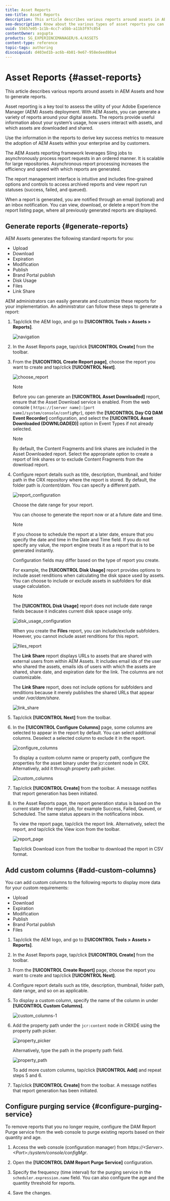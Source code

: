 ```yaml
---
title: Asset Reports
seo-title: Asset Reports
description: This article describes various reports around assets in AEM Assets and how to generate reports.
seo-description: Know about the various types of asset reports you can generate in AEM Assets. Learn how to generate and customize each report.
uuid: 55657e05-1c1b-4cc7-a5bb-a11b3f97c854
contentOwner: asgupta
products: SG_EXPERIENCEMANAGER/6.4/ASSETS
content-type: reference
topic-tags: authoring
discoiquuid: d403ed1b-ac6b-4b01-9e67-958edeed80a4
---
```


# Asset Reports {#asset-reports}

This article describes various reports around assets in AEM Assets and how to generate reports.

Asset reporting is a key tool to assess the utility of your Adobe Experience Manager (AEM) Assets deployment. With AEM Assets, you can generate a variety of reports around your digital assets. The reports provide useful information about your system’s usage, how users interact with assets, and which assets are downloaded and shared.

Use the information in the reports to derive key success metrics to measure the adoption of AEM Assets within your enterprise and by customers.

The AEM Assets reporting framework leverages Sling jobs to asynchronously process report requests in an ordered manner. It is scalable for large repositories. Asynchronous report processing increases the efficiency and speed with which reports are generated.

The report management interface is intuitive and includes fine-grained options and controls to access archived reports and view report run statuses (success, failed, and queued).

When a report is generated, you are notified through an email (optional) and an inbox notification. You can view, download, or delete a report from the report listing page, where all previously generated reports are displayed.

## Generate reports {#generate-reports}

AEM Assets generates the following standard reports for you:

* Upload
* Download
* Expiration
* Modification
* Publish
* Brand Portal publish
* Disk Usage
* Files
* Link Share

AEM administrators can easily generate and customize these reports for your implementation. An administrator can follow these steps to generate a report:

1. Tap/click the AEM logo, and go to **[!UICONTROL Tools > Assets > Reports]**.

   ![navigation](assets/navigation.png)

1. In the Asset Reports page, tap/click **[!UICONTROL Create]** from the toolbar.
1. From the **[!UICONTROL Create Report page]**, choose the report you want to create and tap/click **[!UICONTROL Next]**.

   ![choose_report](assets/choose_report.png)

   >[!NOTE]
   >
   >Before you can generate an **[!UICONTROL Asset Downloaded]** report, ensure that the Asset Download service is enabled. From the web console ( `https://[server name]:[port name]/system/console/configMgr`), open the **[!UICONTROL Day CQ DAM Event Recorder]** configuration, and select the **[!UICONTROL Asset Downloaded (DOWNLOADED)]** option in Event Types  if not already selected.

   >[!NOTE]
   >
   >By default, the Content Fragments and link shares are included in the Asset Downloaded report. Select the appropriate option to create a report of link shares or to exclude Content Fragments from the download report.

1. Configure report details such as title, description, thumbnail, and folder path in the CRX repository where the report is stored. By default, the folder path is */content/dam*. You can specify a different path.

   ![report_configuration](assets/report_configuration.png)

   Choose the date range for your report.

   You can choose to generate the report now or at a future date and time.

   >[!NOTE]
   >
   >If you choose to schedule the report at a later date, ensure that you specify the date and time in the Date and Time field. If you do not specify any value, the report engine treats it as a report that is to be generated instantly.

   Configuration fields may differ based on the type of report you create.

   For example, the **[!UICONTROL Disk Usage]** report provides options to include asset renditions when calculating the disk space used by assets. You can choose to include or exclude assets in subfolders for disk usage calculation.

   >[!NOTE]
   >
   >The **[!UICONTROL Disk Usage]** report does not include date range fields because it indicates current disk space usage only.

   ![disk_usage_configuration](assets/disk_usage_configuration.png)

   When you create the **Files** report, you can include/exclude subfolders. However, you cannot include asset renditions for this report.

   ![files_report](assets/files_report.png)

   The **Link Share** report displays URLs to assets that are shared with external users from within AEM Assets. It includes email ids of the user who shared the assets, emails ids of users with which the assets are shared, share date, and expiration date for the link. The columns are not customizable.

   The **Link Share** report, does not include options for subfolders and renditions because it merely publishes the shared URLs that appear under */var/dam/share*.

   ![link_share](assets/link_share.png)

1. Tap/click **[!UICONTROL Next]** from the toolbar.  

1. In the **[!UICONTROL Configure Columns]** page, some columns are selected to appear in the report by default. You can select additional columns. Deselect a selected column to exclude it in the report.

   ![configure_columns](assets/configure_columns.png)

   To display a custom column name or property path, configure the properties for the asset binary under the jcr:content node in CRX. Alternatively, add it through property path picker.

   ![custom_columns](assets/custom_columns.png)

1. Tap/click **[!UICONTROL Create]** from the toolbar. A message notifies that report generation has been initiated.
1. In the Asset Reports page, the report generation status is based on the current state of the report job, for example Success, Failed, Queued, or Scheduled. The same status appears in the notifications inbox.

   To view the report page, tap/click the report link. Alternatively, select the report, and tap/click the View icon from the toolbar.

   ![report_page](assets/report_page.png)

   Tap/click Download icon from the toolbar to download the report in CSV format.

## Add custom columns {#add-custom-columns}

You can add custom columns to the following reports to display more data for your custom requirements:

* Upload
* Download
* Expiration
* Modification
* Publish
* Brand Portal publish
* Files

1. Tap/click the AEM logo, and go to **[!UICONTROL Tools > Assets > Reports]**.
1. In the Asset Reports page, tap/click **[!UICONTROL Create]** from the toolbar.  

1. From the **[!UICONTROL Create Report]** page, choose the report you want to create and tap/click **[!UICONTROL Next]**.
1. Configure report details such as title, description, thumbnail, folder path, date range, and so on as applicable.  

1. To display a custom column, specify the name of the column in under **[!UICONTROL Custom Columns]**.

   ![custom_columns-1](assets/custom_columns-1.png)

1. Add the property path under the `jcr:content` node in CRXDE using the property path picker.

   ![property_picker](assets/property_picker.png)

   Alternatively, type the path in the property path field.

   ![property_path](assets/property_path.png)

   To add more custom columns, tap/click **[!UICONTROL Add]** and repeat steps 5 and 6.

1. Tap/click **[!UICONTROL Create]** from the toolbar. A message notifies that report generation has been initiated.

## Configure purging service {#configure-purging-service}

To remove reports that you no longer require, configure the DAM Report Purge service from the web console to purge existing reports based on their quantity and age.

1. Access the web console (configuration manager) from *https://&lt;Server&gt;.&lt;Port&gt;:/system/console/configMgr*.  

1. Open the **[!UICONTROL DAM Report Purge Service]** configuration.  

1. Specify the frequency (time interval) for the purging service in the `scheduler.expression.name` field. You can also configure the age and the quantity threshold for reports.  

1. Save the changes.


